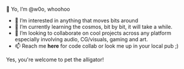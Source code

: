 👋 Yo, I’m @w0o, whoohoo
- 👀 I’m interested in anything that moves bits around
- 🌱 I’m currently learning the cosmos, bit by bit, it will take a while.
- 💞️ I’m looking to collaborate on cool projects across any platform especially involving audio, CG/visuals, gaming and art.
- 📫 Reach me **here** for code collab or look me up in your local pub ;)

Yes, you're welcome to pet the alligator!

<!---
w0o/w0o is a ✨ special ✨ repository because its `README.md` (this file) appears on your GitHub profile.
You can click the Preview link to take a look at your changes.
--->
